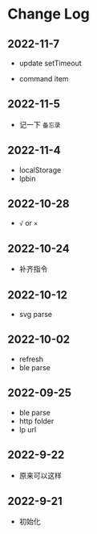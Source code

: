 # Change Log

## 2022-11-7

* update setTimeout
+ command item

## 2022-11-5

+  记一下 `备忘录`

## 2022-11-4

+ localStorage
+ lpbin

## 2022-10-28

+ `√` or `×`

## 2022-10-24

+ 补齐指令

## 2022-10-12

+ svg parse

## 2022-10-02

+ refresh
+ ble parse

## 2022-09-25

+ ble parse
+ http folder
+ lp url

## 2022-9-22

- 原来可以这样

## 2022-9-21

- 初始化
